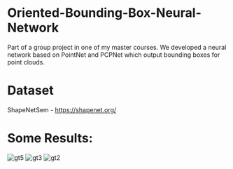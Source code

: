 # Oriented-Bounding-Box-Neural-Network
Part of a group project in one of my master courses. We developed a neural network based on PointNet and PCPNet which output bounding boxes for point clouds.

# Dataset
ShapeNetSem - https://shapenet.org/

# Some Results:

![gt5](https://user-images.githubusercontent.com/33178694/121588622-0bc99a00-ca2e-11eb-9c29-f4a18a8d4bae.png)
![gt3](https://user-images.githubusercontent.com/33178694/121588630-0cfac700-ca2e-11eb-99f4-1c1912a707fb.png)
![gt2](https://user-images.githubusercontent.com/33178694/121588642-1126e480-ca2e-11eb-80d4-5a074ca7685a.png)
